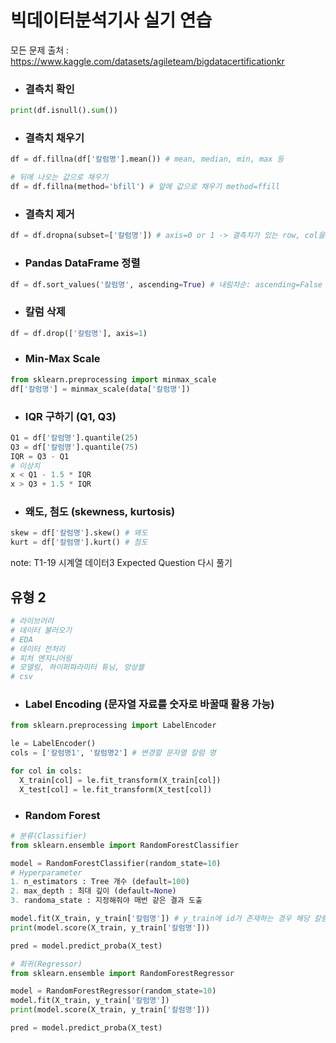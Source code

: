 # **빅데이터분석기사 실기 연습**

모든 문제 출처 : https://www.kaggle.com/datasets/agileteam/bigdatacertificationkr


- ### 결측치 확인
```python
print(df.isnull().sum())
```

- ### 결측치 채우기
```python
df = df.fillna(df['칼럼명'].mean()) # mean, median, min, max 등

# 뒤에 나오는 값으로 채우기
df = df.fillna(method='bfill') # 앞에 값으로 채우기 method=ffill
```

- ### 결측치 제거
```python
df = df.dropna(subset=['칼럼명']) # axis=0 or 1 -> 결측치가 있는 row, col을 drop
```

- ### Pandas DataFrame 정렬
```python
df = df.sort_values('칼럼명', ascending=True) # 내림차순: ascending=False
```

- ### 칼럼 삭제
```python
df = df.drop(['칼럼명'], axis=1)
```

- ### Min-Max Scale
```python
from sklearn.preprocessing import minmax_scale
df['칼럼명'] = minmax_scale(data['칼럼명'])
```

- ### IQR 구하기 (Q1, Q3)
```python
Q1 = df['칼럼명'].quantile(25)
Q3 = df['칼럼명'].quantile(75)
IQR = Q3 - Q1
# 이상치
x < Q1 - 1.5 * IQR
x > Q3 + 1.5 * IQR
```

- ### 왜도, 첨도 (skewness, kurtosis)
```python
skew = df['칼럼명'].skew() # 왜도
kurt = df['칼럼명'].kurt() # 첨도
```


note:
T1-19 시계열 데이터3 Expected Question 다시 풀기


## **유형 2**
```python
# 라이브러리
# 데이터 불러오기
# EDA
# 데이터 전처리
# 피처 엔지니어링
# 모델링, 하이퍼파라미터 튜닝, 앙상블
# csv 
```

- ### Label Encoding (문자열 자료를 숫자로 바꿀때 활용 가능)
```python
from sklearn.preprocessing import LabelEncoder

le = LabelEncoder()
cols = ['칼럼명1', '칼럼명2'] # 변경할 문자열 칼럼 명

for col in cols:
  X_train[col] = le.fit_transform(X_train[col])
  X_test[col] = le.fit_transform(X_test[col])
```

- ### Random Forest
```python
# 분류(Classifier)
from sklearn.ensemble import RandomForestClassifier

model = RandomForestClassifier(random_state=10)
# Hyperparameter
1. n_estimators : Tree 개수 (default=100)
2. max_depth : 최대 깊이 (default=None)
3. randoma_state : 지정해줘야 매번 같은 결과 도출

model.fit(X_train, y_train['칼럼명']) # y_train에 id가 존재하는 경우 해당 칼럼을 학습 데이터에 넣지 않기 위해 칼럼 지정
print(model.score(X_train, y_train['칼럼명']))

pred = model.predict_proba(X_test)

# 회귀(Regressor)
from sklearn.ensemble import RandomForestRegressor

model = RandomForestRegressor(random_state=10)
model.fit(X_train, y_train['칼럼명'])
print(model.score(X_train, y_train['칼럼명']))

pred = model.predict_proba(X_test)
```
